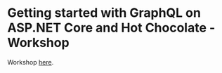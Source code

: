 # Getting started with GraphQL on ASP.NET Core and Hot Chocolate - Workshop

Workshop [here](http://workshop.chillicream.com/).
